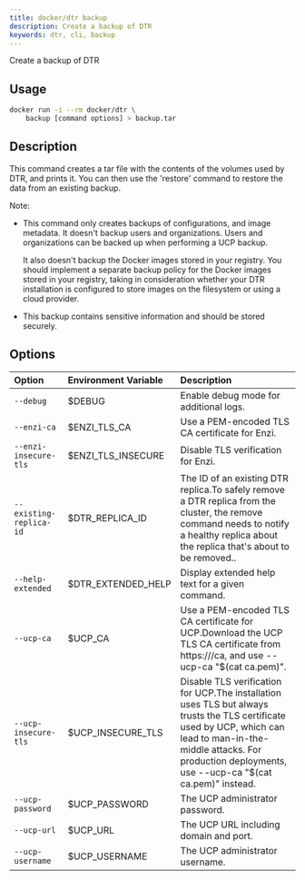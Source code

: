 ```yaml
---
title: docker/dtr backup
description: Create a backup of DTR
keywords: dtr, cli, backup
---
```


Create a backup of DTR

## Usage

```bash
docker run -i --rm docker/dtr \
    backup [command options] > backup.tar
```

## Description


This command creates a tar file with the contents of the volumes used by
DTR, and prints it. You can then use the 'restore' command to restore the data
from an existing backup.

Note:

  * This command only creates backups of configurations, and image metadata.
    It doesn't backup users and organizations. Users and organizations can be
    backed up when performing a UCP backup.

    It also doesn't backup the Docker images stored in your registry.
    You should implement a separate backup policy for the Docker images stored
    in your registry, taking in consideration whether your DTR installation is
    configured to store images on the filesystem or using a cloud provider.

  * This backup contains sensitive information and should be
    stored securely.


## Options

| Option                        | Environment Variable      | Description                                                                          |
|:------------------------------|:--------------------------|:-------------------------------------------------------------------------------------|
| `--debug` | $DEBUG | Enable debug mode for additional logs. |
| `--enzi-ca` | $ENZI_TLS_CA | Use a PEM-encoded TLS CA certificate for Enzi. |
| `--enzi-insecure-tls` | $ENZI_TLS_INSECURE | Disable TLS verification for Enzi. |
| `--existing-replica-id` | $DTR_REPLICA_ID | The ID of an existing DTR replica.To safely remove a DTR replica from the cluster, the remove command needs to notify  a healthy replica about the replica that's about to be removed.. |
| `--help-extended` | $DTR_EXTENDED_HELP | Display extended help text for a given command. |
| `--ucp-ca` | $UCP_CA | Use a PEM-encoded TLS CA certificate for UCP.Download the UCP TLS CA certificate from https://<ucp-url>/ca, and  use --ucp-ca "$(cat ca.pem)". |
| `--ucp-insecure-tls` | $UCP_INSECURE_TLS | Disable TLS verification for UCP.The installation uses TLS but always trusts  the TLS certificate used by UCP, which can lead to man-in-the-middle attacks.  For production deployments, use --ucp-ca "$(cat ca.pem)" instead. |
| `--ucp-password` | $UCP_PASSWORD | The UCP administrator password. |
| `--ucp-url` | $UCP_URL | The UCP URL including domain and port. |
| `--ucp-username` | $UCP_USERNAME | The UCP administrator username. |


